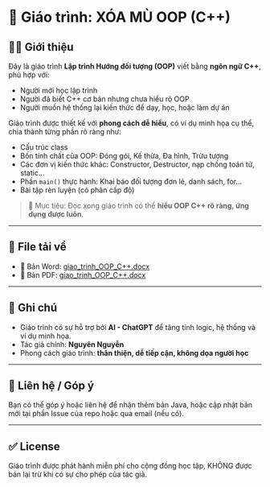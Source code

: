# 📘 Giáo trình: XÓA MÙ OOP (C++)

## 👨‍🏫 Giới thiệu

Đây là giáo trình **Lập trình Hướng đối tượng (OOP)** viết bằng **ngôn ngữ C++**, phù hợp với:

- Người mới học lập trình
- Người đã biết C++ cơ bản nhưng chưa hiểu rõ OOP
- Người muốn hệ thống lại kiến thức để dạy, học, hoặc làm dự án

Giáo trình được thiết kế với **phong cách dễ hiểu**, có ví dụ minh họa cụ thể, chia thành từng phần rõ ràng như:

- Cấu trúc class
- Bốn tính chất của OOP: Đóng gói, Kế thừa, Đa hình, Trừu tượng
- Các đơn vị kiến thức khác: Constructor, Destructor, nạp chồng toán tử, static...
- Phần `main()` thực hành: Khai báo đối tượng đơn lẻ, danh sách, for...
- Bài tập rèn luyện (có phân cấp độ)

> 🎯 Mục tiêu: Đọc xong giáo trình có thể **hiểu OOP C++ rõ ràng, ứng dụng được luôn**.

---

## 📂 File tải về

- 📄 Bản Word: [giao_trinh_OOP_C++.docx](./giao_trinh_OOP_C++.docx)
- 📕 Bản PDF: [giao_trinh_OOP_C++.docx](./giao_trinh_OOP_C++.pdf)
---

## 🤖 Ghi chú

- Giáo trình có sự hỗ trợ bởi **AI - ChatGPT** để tăng tính logic, hệ thống và ví dụ minh họa.
- Tác giả chính: **Nguyên Nguyễn**
- Phong cách giáo trình: **thân thiện, dễ tiếp cận, không dọa người học**

---

## 💬 Liên hệ / Góp ý

Bạn có thể góp ý hoặc liên hệ để nhận thêm bản Java, hoặc cập nhật bản mới tại phần Issue của repo hoặc qua email (nếu có).

---

## ✅ License

Giáo trình được phát hành miễn phí cho cộng đồng học tập, KHÔNG được bán lại trừ khi có sự cho phép của tác giả.
